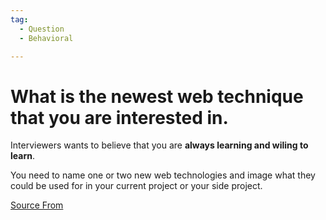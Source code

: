 ```yaml
---
tag:
  - Question
  - Behavioral

---
```

  
# What is the newest web technique that you are interested in.

Interviewers wants to believe that you are **always learning and wiling to learn**.

You need to name one or two new web technologies and image what they could be used for in your current project or your side project.


[Source From](https://bigfrontend.dev/question/What-is-the-newest-web-technique-that-you-are-interested-in)

  
